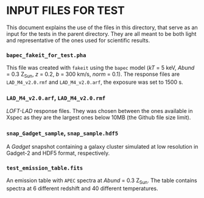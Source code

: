 # INPUT FILES FOR TEST

This document explains the use of the files in this directory, that serve as an input for the tests in the parent 
directory. They are all meant to be both light and representative of the ones used for scientific results.

### `bapec_fakeit_for_test.pha`  
This file was created with `fakeit` using the `bapec` model (*kT* = 5 keV, *Abund* = 0.3 Z<sub>Sun</sub>, *z* = 0.2, 
*b* = 300 km/s, *norm* = 0.1). The response files are `LAD_M4_v2.0.rmf` and `LAD_M4_v2.0.arf`, the exposure was set to 
1500 s.  

### `LAD_M4_v2.0.arf`, `LAD_M4_v2.0.rmf`  
*LOFT-LAD* response files. They was chosen between the ones available in Xspec as they are the largest ones below 10MB
(the Github file size limit).  

### `snap_Gadget_sample`, `snap_sample.hdf5`
A *Gadget* snapshot containing a galaxy cluster simulated at low resolution in Gadget-2 and HDF5 format, 
respectively.  

### `test_emission_table.fits`
An emission table with `APEC` spectra at *Abund* = 0.3 Z<sub>Sun</sub>. The table contains spectra at 6 different 
redshift and 40 different temperatures.
